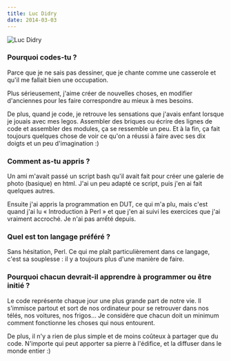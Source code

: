 ```yaml
---
title: Luc Didry
date: 2014-03-03
---
```


![Luc Didry](http://www.fiat-tux.fr/wp-content/uploads/photo-e1325248817669.png)

### Pourquoi codes-tu ?

Parce que je ne sais pas dessiner, que je chante comme une casserole et qu'il me fallait bien une occupation.

Plus sérieusement, j'aime créer de nouvelles choses, en modifier d'anciennes pour les faire correspondre au mieux à mes besoins.

De plus, quand je code, je retrouve les sensations que j'avais enfant lorsque je jouais avec mes legos.
Assembler des briques ou écrire des lignes de code et assembler des modules, ça se ressemble un peu.
Et à la fin, ça fait toujours quelques chose de voir ce qu'on a réussi à faire avec ses dix doigts et un peu d'imagination :)

### Comment as-tu appris ?

Un ami m'avait passé un script bash qu'il avait fait pour créer une galerie de photo (basique) en html.
J'ai un peu adapté ce script, puis j'en ai fait quelques autres.

Ensuite j'ai appris la programmation en DUT, ce qui m'a plu, mais c'est quand j'ai lu « Introduction à Perl » et que j'en ai suivi les exercices que j'ai vraiment accroché.
Je n'ai pas arrếté depuis.

### Quel est ton langage préféré ?

Sans hésitation, Perl.
Ce qui me plaît particulièrement dans ce langage, c'est sa souplesse : il y a toujours plus d'une manière de faire.

### Pourquoi chacun devrait-il apprendre à programmer ou être initié ?

Le code représente chaque jour une plus grande part de notre vie.
Il s'immisce partout et sort de nos ordinateur pour se retrouver dans nos télés, nos voitures, nos frigos…
Je considère que chacun doit un minimum comment fonctionne les choses qui nous entourent.

De plus, il n'y a rien de plus simple et de moins coûteux à partager que du code.
N'importe qui peut apporter sa pierre à l'édifice, et la diffuser dans le monde entier :)
